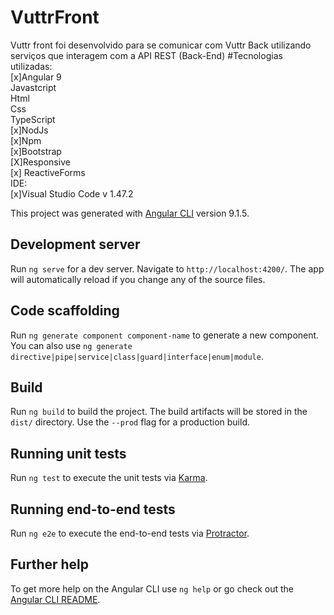 # VuttrFront
Vuttr front foi desenvolvido para se comunicar com Vuttr Back utilizando serviços que interagem com a  API REST (Back-End)
#Tecnologias utilizadas:</br>
[x]Angular 9 </br>
Javastcript</br>
Html</br>
Css</br>
TypeScript</br>
[x]NodJs</br>
[x]Npm</br>
[x]Bootstrap</br>
[X]Responsive</br> 
[x] ReactiveForms</br>
IDE:</br>
[x]Visual Studio Code v 1.47.2</br>


This project was generated with [Angular CLI](https://github.com/angular/angular-cli) version 9.1.5.

## Development server

Run `ng serve` for a dev server. Navigate to `http://localhost:4200/`. The app will automatically reload if you change any of the source files.

## Code scaffolding

Run `ng generate component component-name` to generate a new component. You can also use `ng generate directive|pipe|service|class|guard|interface|enum|module`.

## Build

Run `ng build` to build the project. The build artifacts will be stored in the `dist/` directory. Use the `--prod` flag for a production build.

## Running unit tests

Run `ng test` to execute the unit tests via [Karma](https://karma-runner.github.io).

## Running end-to-end tests

Run `ng e2e` to execute the end-to-end tests via [Protractor](http://www.protractortest.org/).

## Further help

To get more help on the Angular CLI use `ng help` or go check out the [Angular CLI README](https://github.com/angular/angular-cli/blob/master/README.md).
